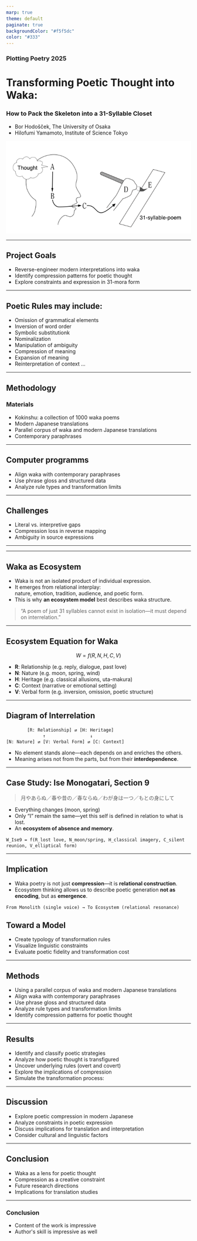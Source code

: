```yaml
---
marp: true
theme: default
paginate: true
backgroundColor: "#f5f5dc"
color: "#333"
---
```


### Plotting Poetry 2025

# <span class="red">Transforming Poetic Thought into Waka:</span>

### How to Pack the Skeleton into a 31-Syllable Closet

- Bor Hodošček, <span class="blue">The University of Osaka</span>
- Hilofumi Yamamoto, <span class="blue">Institute of Science Tokyo</span>

![thought2waka](./images/thought2waka01.png)

---

## Project Goals

- Reverse-engineer modern interpretations into waka
- Identify compression patterns for poetic thought
- Explore constraints and expression in 31-mora form

---

## Poetic Rules may include:

- Omission of grammatical elements
- Inversion of word order
- Symbolic substitutionk
- Nominalization
- Manipulation of ambiguity
- Compression of meaning
- Expansion of meaning
- Reinterpretation of context
  ...

<!-- JPN_ONLY_START

\ifJPN
本研究の目的は、現代日本語訳を和歌の厳格な31音の形式に圧縮するために使用される詩的戦略を特定し、分類することである。
詩的思考が31音の厳格な構造に変形される過程を分析することで、そのような変換を可能にする根本的なルール（明示的および暗黙的）を明らかにしようとする。
これらのルールには、文法要素の省略、語順の逆転、象徴的な置換、名詞化、曖昧さの操作などが含まれる可能性がある。
\else
This study aims to identify and classify the poetic strategies used to compress expansive modern Japanese translations into the condensed form of waka poetry.
By analyzing how poetic thought is transfigured into the rigid structure of a 31-syllable tanka, we seek to uncover the underlying rules—both overt and covert—that make such transformation possible.
These rules may include omission of grammatical elements, inversion of word order, symbolic substitution, nominalization, and manipulation of ambiguity.
\fi

JPN_ONLY_END -->

---

## Methodology

### Materials

- Kokinshu: a collection of 1000 waka poems
- Modern Japanese translations
- Parallel corpus of waka and modern Japanese translations
- Contemporary paraphrases

---

## Computer programms

- Align waka with contemporary paraphrases
- Use phrase gloss and structured data
- Analyze rule types and transformation limits

---

## Challenges

- Literal vs. interpretive gaps
- Compression loss in reverse mapping
- Ambiguity in source expressions

---


---

## Waka as Ecosystem

- Waka is not an isolated product of individual expression.
- It emerges from relational interplay:  
  nature, emotion, tradition, audience, and poetic form.
- This is why **an ecosystem model** best describes waka structure.

> “A poem of just 31 syllables cannot exist in isolation—it must depend on interrelation.”

---

## Ecosystem Equation for Waka

```math
W = f(R, N, H, C, V)
```

- **R**: Relationship (e.g. reply, dialogue, past love)
- **N**: Nature (e.g. moon, spring, wind)
- **H**: Heritage (e.g. classical allusions, uta-makura)
- **C**: Context (narrative or emotional setting)
- **V**: Verbal form (e.g. inversion, omission, poetic structure)

---

## Diagram of Interrelation

```
        [R: Relationship] ⇄ [H: Heritage]
              ↑                 ↓
[N: Nature] ⇄ [V: Verbal Form] ⇄ [C: Context]
```

- No element stands alone—each depends on and enriches the others.
- Meaning arises not from the parts, but from their **interdependence**.

---

## Case Study: Ise Monogatari, Section 9

> 月やあらぬ／春や昔の／春ならぬ／わが身は一つ／もとの身にして

- Everything changes (moon, spring)
- Only “I” remain the same—yet this self is defined in relation to what is lost.
- An **ecosystem of absence and memory**.

```
W_Ise9 = f(R_lost love, N_moon/spring, H_classical imagery, C_silent reunion, V_elliptical form)
```

---

## Implication

- Waka poetry is not just **compression**—it is **relational construction**.
- Ecosystem thinking allows us to describe poetic generation **not as encoding**, but as **emergence**.

```
From Monolith (single voice) → To Ecosystem (relational resonance)
```
## Toward a Model

- Create typology of transformation rules
- Visualize linguistic constraints
- Evaluate poetic fidelity and transformation cost

---

## Methods

- Using a parallel corpus of waka and modern Japanese translations
- Align waka with contemporary paraphrases
- Use phrase gloss and structured data
- Analyze rule types and transformation limits
- Identify compression patterns for poetic thought

---

## Results

- Identify and classify poetic strategies
- Analyze how poetic thought is transfigured
- Uncover underlying rules (overt and covert)
- Explore the implications of compression
- Simulate the transformation process:

---

## Discussion

- Explore poetic compression in modern Japanese
- Analyze constraints in poetic expression
- Discuss implications for translation and interpretation
- Consider cultural and linguistic factors

---

## Conclusion

- Waka as a lens for poetic thought
- Compression as a creative constraint
- Future research directions
- Implications for translation studies

---

### Conclusion

- Content of the work is impressive
- Author's skill is impressive as well

<!-- JPN_ONLY_START
作品を通して、和歌は詩的思考のレンズとして機能し、圧縮は創造的な制約として機能することを示す。
作品の内容のすごさを感じるだけでなく、作者のすごさも感じることができる。
JPN_ONLY_END -->
